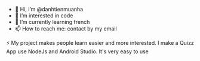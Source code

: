 - 👋 Hi, I’m @danhtienmuanha
- 👀 I’m interested in code
- 🌱 I’m currently learning french
- 📫 How to reach me: contact by my email

⚡ My project makes people learn easier and more interested. I make a Quizz App use NodeJs and Android Studio. It's very easy to use
<!---
danhtienmuanha/danhtienmuanha is a ✨ special ✨ repository because its `README.md` (this file) appears on your GitHub profile.
You can click the Preview link to take a look at your changes.
--->
